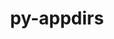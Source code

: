 ---
title: "py-appdirs"
layout: cache
categories: [package, develop-2024-03-10]
meta: {"versions": ["1.4.4"], "compilers": ["gcc@=7.3.1", "oneapi@=2024.0.0"], "oss": ["amzn2", "ubuntu22.04"], "platforms": ["linux"], "targets": ["aarch64", "neoverse_n1", "x86_64_v3"], "stacks": ["aws-isc", "aws-isc-aarch64", "e4s-oneapi", "root"], "num_specs": 4, "num_specs_by_stack": {"aws-isc-aarch64": 2, "root": 4, "aws-isc": 1, "e4s-oneapi": 1}}
spec_details: [{"hash": "xnwcq4sbrhto5yuhxbsuj4ir7v3dkhjb", "compiler": "gcc@=7.3.1", "versions": ["1.4.4"], "os": "amzn2", "platform": "linux", "target": "aarch64", "variants": ["build_system=python_pip", "patches=006d203"], "stacks": ["aws-isc-aarch64", "root"], "size": "-", "tarball": "https://binaries.spack.io/releases/develop-2024-03-10/build_cache/linux-amzn2-aarch64/gcc-7.3.1/py-appdirs-1.4.4/linux-amzn2-aarch64-gcc-7.3.1-py-appdirs-1.4.4-xnwcq4sbrhto5yuhxbsuj4ir7v3dkhjb.spack"}, {"hash": "apyroxrcke7x6urnml2viqlmb5v7yfm4", "compiler": "gcc@=7.3.1", "versions": ["1.4.4"], "os": "amzn2", "platform": "linux", "target": "neoverse_n1", "variants": ["build_system=python_pip", "patches=006d203"], "stacks": ["aws-isc-aarch64", "root"], "size": "-", "tarball": "https://binaries.spack.io/releases/develop-2024-03-10/build_cache/linux-amzn2-neoverse_n1/gcc-7.3.1/py-appdirs-1.4.4/linux-amzn2-neoverse_n1-gcc-7.3.1-py-appdirs-1.4.4-apyroxrcke7x6urnml2viqlmb5v7yfm4.spack"}, {"hash": "ucfgc6bsszs5vtue25eiwssxhuepcdhr", "compiler": "gcc@=7.3.1", "versions": ["1.4.4"], "os": "amzn2", "platform": "linux", "target": "x86_64_v3", "variants": ["build_system=python_pip", "patches=006d203"], "stacks": ["root", "aws-isc"], "size": "-", "tarball": "https://binaries.spack.io/releases/develop-2024-03-10/build_cache/linux-amzn2-x86_64_v3/gcc-7.3.1/py-appdirs-1.4.4/linux-amzn2-x86_64_v3-gcc-7.3.1-py-appdirs-1.4.4-ucfgc6bsszs5vtue25eiwssxhuepcdhr.spack"}, {"hash": "rbizdmpfdfggsxhujvprj4ruuh4nobcs", "compiler": "oneapi@=2024.0.0", "versions": ["1.4.4"], "os": "ubuntu22.04", "platform": "linux", "target": "x86_64_v3", "variants": ["build_system=python_pip", "patches=006d203"], "stacks": ["root", "e4s-oneapi"], "size": "-", "tarball": "https://binaries.spack.io/releases/develop-2024-03-10/build_cache/linux-ubuntu22.04-x86_64_v3/oneapi-2024.0.0/py-appdirs-1.4.4/linux-ubuntu22.04-x86_64_v3-oneapi-2024.0.0-py-appdirs-1.4.4-rbizdmpfdfggsxhujvprj4ruuh4nobcs.spack"}]
---